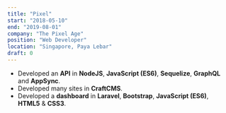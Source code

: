 ```yaml
---
title: "Pixel"
start: "2018-05-10"
end: "2019-08-01"
company: "The Pixel Age"
position: "Web Developer"
location: "Singapore, Paya Lebar"
draft: 0
---
```


- Developed an **API** in **NodeJS**, **JavaScript (ES6)**, **Sequelize**, **GraphQL** and **AppSync**.
- Developed many sites in **CraftCMS**.
- Developed a **dashboard** in **Laravel**, **Bootstrap**, **JavaScript (ES6)**, **HTML5** & **CSS3**.
